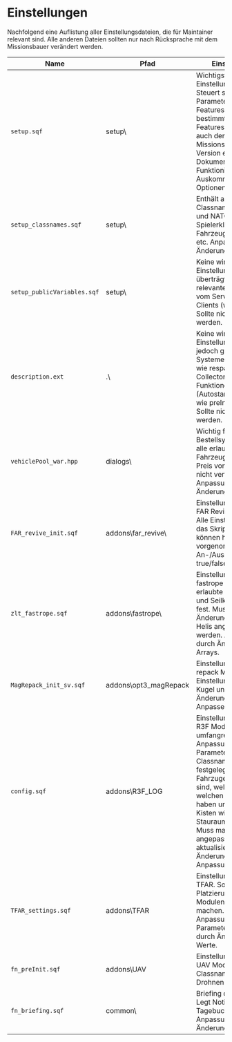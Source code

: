 # Einstellungen
Nachfolgend eine Auflistung aller Einstellungsdateien, die für Maintainer relevant sind. Alle anderen Dateien sollten nur nach Rücksprache mit dem Missionsbauer verändert werden.

| Name | Pfad | Einstellungen |
| ---- | ---- | ----          |
| `setup.sqf` | setup\ | Wichtigste Einstellungs-Datei. Steuert sowohl Parameter und erlaubte Features als auch bestimmte Werte für Features. Hier wird auch der Missionsname, die Version etc. eingetellt. Dokumentiert. Funktioniert via Auskommentieren von Optionen. |
| `setup_classnames.sqf` | setup\ | Enthält alle globalen Classnames wie CSAT und NATO Flaggen, Spielerklassen für Fahrzeugbeschränkung etc. Anpassung durch Änderung der Arrays. |
| `setup_publicVariables.sqf` | setup\ | Keine wirkliche Einstellungs-Datei, überträgt aber alle relevanten Variablen vom Server an die Clients (wie Budget). Sollte nicht verändert werden. |
| `description.ext` | .\ | Keine wirkliche Einstellungs-Datei, legt jedoch grundlegende Systemeinstellungen wie respawn, garbage Collector und Funktionen fest (Autostart von Addons wie preInit, postInit). Sollte nicht verändert werden. |
| `vehiclePool_war.hpp` | dialogs\ | Wichtig für das Bestellsystem. Enthält alle erlaubten Fahrzeuge und Preise. Preis von 0 bedeutet nicht verfügbar. Anpassung durch Änderung der Arrays. |
| `FAR_revive_init.sqf` | addons\far_revive\ | Einstellungs-Datei des FAR Revive Moduls. Alle Einstellungen, die das Skript bietet, können hier vorgenommen werden. An-/Ausschalten durch true/false Werte. |
| `zlt_fastrope.sqf` | addons\fastrope\ | Einstellungs-Datei des fastrope Moduls. Legt erlaubte Classnames und Seilkoordinaten fest. Muss bei Änderungen an den Helis angepasst werden. Anpassung durch Änderung der Arrays. |
| `MagRepack_init_sv.sqf` | addons\opt3_magRepack | Einstellungs-Datei des repack Moduls. Erlaubt Einstellung der Zeit pro Kugel und Magazin. Änderung durch Anpassen der Werte. |
| `config.sqf` | addons\R3F_LOG | Einstellungs-Datei des R3F Moduls. Erlaubt umfangreiche Anpassung von Parametern und Classnames. Hier wird festgelegt, welche Fahrzuge verladbar sind, welche Fahrzeuge welchen Inventarplatz haben und welche Kisten wieviel Stauraum einnehmen. Muss manuell angepasst und aktualisiert werden. Änderung durch Anpassung der Arrays. |
| `TFAR_settings.sqf` | addons\TFAR | Einstellungs-Datei für TFAR. Soll die Platzierung von Modulen überflüssig machen. Erlaubt Anpassung aller TFAR Parameter. Anpassung durch Änderung der Werte. |
| `fn_preInit.sqf` | addons\UAV | Einstellungs-Datei des UAV Moduls. Legt die Classnames der Drohnen fest. |
| `fn_briefing.sqf` | common\ | Briefing der Mission. Legt Notizen und Tagebucheinträge fest. Anpassung durch Änderung der Arrays. |
